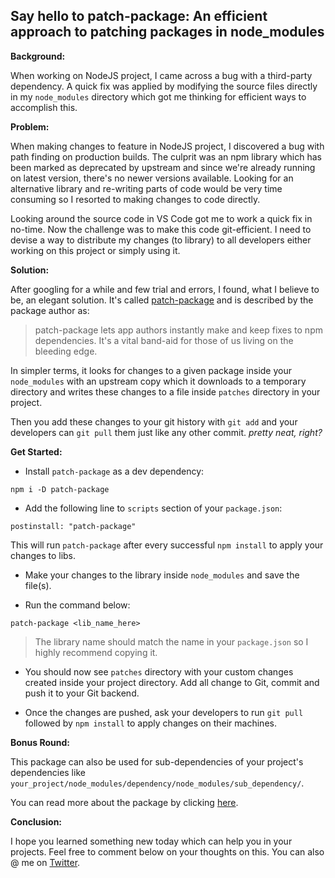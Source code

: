## Say hello to patch-package: An efficient approach to patching packages in node_modules

**Background:**

When working on NodeJS project, I came across a bug with a third-party dependency. A quick fix was applied by modifying the source files directly in my `node_modules` directory which got me thinking for efficient ways to accomplish this. 

**Problem:**

When making changes to feature in NodeJS project, I discovered a bug with path finding on production builds. The culprit was an npm library which has been marked as deprecated by upstream and since we're already running on latest version, there's no newer versions available. Looking for an alternative library and re-writing parts of code would be very time consuming so I resorted to making changes to code directly.

Looking around the source code in VS Code got me to work a quick fix in no-time. Now the challenge was to make this code git-efficient. I need to devise a way to distribute my changes (to library) to all developers either working on this project or simply using it.

**Solution:**

After googling for a while and few trial and errors, I found, what I believe to be, an elegant solution. It's called  [patch-package](https://npmjs.com/package/patch-package) and is described by the package author as:
 
> patch-package lets app authors instantly make and keep fixes to npm dependencies. It's a vital band-aid for those of us living on the bleeding edge.

In simpler terms, it looks for changes to a given package inside your `node_modules` with an upstream copy which it downloads to a temporary directory and writes these changes to a file inside `patches` directory in your project.

Then you add these changes to your git history with `git add` and your developers can `git pull` them just like any other commit. *pretty neat, right?*

**Get Started:**

- Install `patch-package` as a dev dependency:


```
npm i -D patch-package
``` 


- Add the following line to `scripts` section of your `package.json`:

```
postinstall: "patch-package"
``` 

This will run `patch-package` after every successful `npm install` to apply your changes to libs.
  
- Make your changes to the library inside `node_modules` and save the file(s).

- Run the command below:

```
patch-package <lib_name_here>
```

> The library name should match the name in your `package.json` so I highly recommend copying it.

- You should now see `patches` directory with your custom changes created inside your project directory.  Add all change to Git, commit and push it to your Git backend.

- Once the changes are pushed, ask your developers to run `git pull` followed by `npm install` to apply changes on their machines.

**Bonus Round:**

This package can also be used for sub-dependencies of your project's dependencies like `your_project/node_modules/dependency/node_modules/sub_dependency/`. 

You can read more about the package by clicking [here](https://npmjs.com/package/patch-package).

**Conclusion:**

I hope you learned something new today which can help you in your projects. Feel free to comment below on your thoughts on this.  You can also @ me on [Twitter](https://twitter.com/shanmukhateja94).